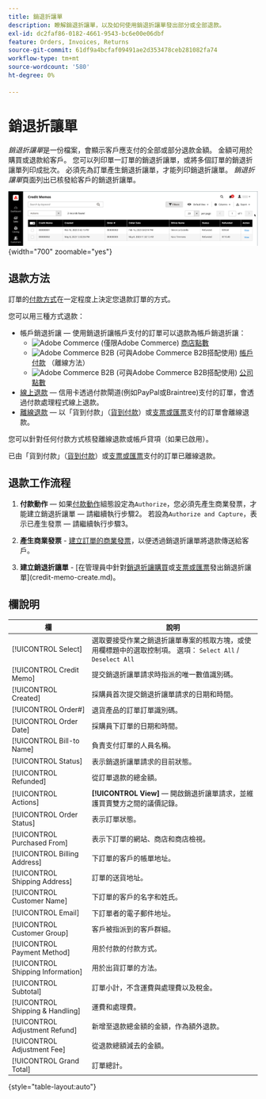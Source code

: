 ```yaml
---
title: 銷退折讓單
description: 瞭解銷退折讓單，以及如何使用銷退折讓單發出部分或全部退款。
exl-id: dc2faf86-0182-4661-9543-bc6e00e06dbf
feature: Orders, Invoices, Returns
source-git-commit: 61df9a4bcfaf09491ae2d353478ceb281082fa74
workflow-type: tm+mt
source-wordcount: '580'
ht-degree: 0%

---
```


# 銷退折讓單

_銷退折讓單_&#x200B;是一份檔案，會顯示客戶應支付的全部或部分退款金額。 金額可用於購買或退款給客戶。 您可以列印單一訂單的銷退折讓單，或將多個訂單的銷退折讓單列印成批次。 必須先為訂單產生銷退折讓單，才能列印銷退折讓單。 _銷退折讓單_&#x200B;頁面列出已核發給客戶的銷退折讓單。

![銷退折讓單](./assets/credit-memos.png){width="700" zoomable="yes"}

## 退款方法

訂單的[付款方式](payments.md)在一定程度上決定您退款訂單的方式。

您可以用三種方式退款：

- 帳戶銷退折讓 — 使用銷退折讓帳戶支付的訂單可以退款為帳戶銷退折讓：
   - ![Adobe Commerce](../assets/adobe-logo.svg) (僅限Adobe Commerce) [商店點數](../customers/store-credit-using.md)
   - ![Adobe Commerce B2B](../assets/b2b.svg) (可與Adobe Commerce B2B搭配使用) [帳戶付款](../b2b/enable-basic-features.md#configure-payment-on-account) （離線方法）
   - ![Adobe Commerce B2B](../assets/b2b.svg) (可與Adobe Commerce B2B搭配使用) [公司點數](../b2b/credit-company.md)
- [線上退款](payments.md#online-payment-methods) — 信用卡透過付款閘道(例如PayPal或Braintree)支付的訂單，會透過付款處理程式線上退款。
- [離線退款](payments.md#offline-payment-methods) — 以「貨到付款」（[貨到付款](cash-on-delivery.md)）或[支票或匯票](check-money-order.md)支付的訂單會離線退款。

您可以針對任何付款方式核發離線退款或帳戶貸項（如果已啟用）。

已由「貨到付款」（[貨到付款](cash-on-delivery.md)）或[支票或匯票](check-money-order.md)支付的訂單已離線退款。

## 退款工作流程

1. **付款動作** — 如果[付款動作](credit-memo-create.md#payment-action-setting)組態設定為`Authorize`，您必須先產生商業發票，才能建立銷退折讓單 — 請繼續執行步驟2。 若設為`Authorize and Capture`，表示已產生發票 — 請繼續執行步驟3。

1. **產生商業發票** - [建立訂單的商業發票](invoices.md#create-an-invoice)，以便透過銷退折讓單將退款傳送給客戶。

1. **建立銷退折讓單** - [在管理員中針對[銷退折讓購買](credit-memo-create.md#issue-a-refund-for-a-credit-purchase)或[支票或匯票](credit-memo-create.md#issue-an-offline-refund-for-check-or-money-order)發出銷退折讓單](credit-memo-create.md)。

## 欄說明

| 欄 | 說明 |
|--- |--- |
| [!UICONTROL Select] | 選取要接受作業之銷退折讓單專案的核取方塊，或使用欄標題中的選取控制項。 選項： `Select All` / `Deselect All` |
| [!UICONTROL Credit Memo] | 提交銷退折讓單請求時指派的唯一數值識別碼。 |
| [!UICONTROL Created] | 採購員首次提交銷退折讓單請求的日期和時間。 |
| [!UICONTROL Order#] | 退貨產品的訂單訂單識別碼。 |
| [!UICONTROL Order Date] | 採購員下訂單的日期和時間。 |
| [!UICONTROL Bill-to Name] | 負責支付訂單的人員名稱。 |
| [!UICONTROL Status] | 表示銷退折讓單請求的目前狀態。 |
| [!UICONTROL Refunded] | 從訂單退款的總金額。 |
| [!UICONTROL Actions] | **[!UICONTROL View]** — 開啟銷退折讓單請求，並維護買賣雙方之間的議價記錄。 |
| [!UICONTROL Order Status] | 表示訂單狀態。 |
| [!UICONTROL Purchased From] | 表示下訂單的網站、商店和商店檢視。 |
| [!UICONTROL Billing Address] | 下訂單的客戶的帳單地址。 |
| [!UICONTROL Shipping Address] | 訂單的送貨地址。 |
| [!UICONTROL Customer Name] | 下訂單的客戶的名字和姓氏。 |
| [!UICONTROL Email] | 下訂單者的電子郵件地址。 |
| [!UICONTROL Customer Group] | 客戶被指派到的客戶群組。 |
| [!UICONTROL Payment Method] | 用於付款的付款方式。 |
| [!UICONTROL Shipping Information] | 用於出貨訂單的方法。 |
| [!UICONTROL Subtotal] | 訂單小計，不含運費與處理費以及稅金。 |
| [!UICONTROL Shipping & Handling] | 運費和處理費。 |
| [!UICONTROL Adjustment Refund] | 新增至退款總金額的金額，作為額外退款。 |
| [!UICONTROL Adjustment Fee] | 從退款總額減去的金額。 |
| [!UICONTROL Grand Total] | 訂單總計。 |

{style="table-layout:auto"}
